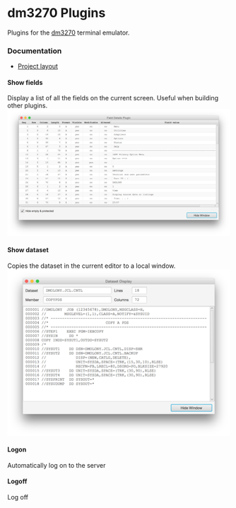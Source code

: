 # dm3270 Plugins
Plugins for the [dm3270](https://github.com/dmolony/dm3270/) terminal emulator.

### Documentation
* [Project layout](resources/structure.md)

#### Show fields
Display a list of all the fields on the current screen. Useful when building other plugins.  
![Field list](resources/fields.png?raw=true "Field list")
#### Show dataset
Copies the dataset in the current editor to a local window.  
![Copy dataset](resources/dataset.png?raw=true "Copy dataset")
#### Logon
Automatically log on to the server
#### Logoff
Log off
